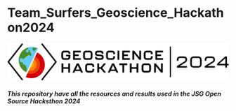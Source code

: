 # Team_Surfers_Geoscience_Hackathon2024

<img src="https://github.com/arohatgi29/Team_Surfers_Geoscience_Hackathon2024/blob/main/Images/2024-Geoscience-Hackathon-Logo.jpg" >


##### This repository have all the resources and results used in the JSG Open Source Hacksthon 2024

